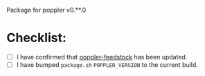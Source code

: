 Package for poppler v0.**.0

# Checklist:

- [ ] I have confirmed that [poppler-feedstock](https://github.com/conda-forge/poppler-feedstock) has been updated.
- [ ] I have bumped `package.sh` `POPPLER_VERSION` to the current build.